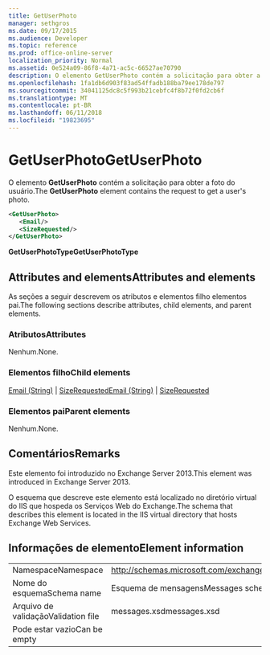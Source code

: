 ```yaml
---
title: GetUserPhoto
manager: sethgros
ms.date: 09/17/2015
ms.audience: Developer
ms.topic: reference
ms.prod: office-online-server
localization_priority: Normal
ms.assetid: 0e524a09-86f8-4a71-ac5c-66527ae70790
description: O elemento GetUserPhoto contém a solicitação para obter a foto do usuário.
ms.openlocfilehash: 1fa1db6d903f83ad54ffadb188ba79ee178de797
ms.sourcegitcommit: 34041125dc8c5f993b21cebfc4f8b72f0fd2cb6f
ms.translationtype: MT
ms.contentlocale: pt-BR
ms.lasthandoff: 06/11/2018
ms.locfileid: "19823695"
---
```

# <a name="getuserphoto"></a><span data-ttu-id="26fcc-103">GetUserPhoto</span><span class="sxs-lookup"><span data-stu-id="26fcc-103">GetUserPhoto</span></span>

<span data-ttu-id="26fcc-104">O elemento **GetUserPhoto** contém a solicitação para obter a foto do usuário.</span><span class="sxs-lookup"><span data-stu-id="26fcc-104">The **GetUserPhoto** element contains the request to get a user's photo.</span></span> 
  
```XML
<GetUserPhoto>
   <Email/>
   <SizeRequested/>
</GetUserPhoto>
```

 <span data-ttu-id="26fcc-105">**GetUserPhotoType**</span><span class="sxs-lookup"><span data-stu-id="26fcc-105">**GetUserPhotoType**</span></span>
## <a name="attributes-and-elements"></a><span data-ttu-id="26fcc-106">Attributes and elements</span><span class="sxs-lookup"><span data-stu-id="26fcc-106">Attributes and elements</span></span>

<span data-ttu-id="26fcc-107">As seções a seguir descrevem os atributos e elementos filho elementos pai.</span><span class="sxs-lookup"><span data-stu-id="26fcc-107">The following sections describe attributes, child elements, and parent elements.</span></span>
  
### <a name="attributes"></a><span data-ttu-id="26fcc-108">Atributos</span><span class="sxs-lookup"><span data-stu-id="26fcc-108">Attributes</span></span>

<span data-ttu-id="26fcc-109">Nenhum.</span><span class="sxs-lookup"><span data-stu-id="26fcc-109">None.</span></span>
  
### <a name="child-elements"></a><span data-ttu-id="26fcc-110">Elementos filho</span><span class="sxs-lookup"><span data-stu-id="26fcc-110">Child elements</span></span>

<span data-ttu-id="26fcc-111">[Email (String)](email-string.md) | [SizeRequested](sizerequested.md)</span><span class="sxs-lookup"><span data-stu-id="26fcc-111">[Email (String)](email-string.md) | [SizeRequested](sizerequested.md)</span></span>
  
### <a name="parent-elements"></a><span data-ttu-id="26fcc-112">Elementos pai</span><span class="sxs-lookup"><span data-stu-id="26fcc-112">Parent elements</span></span>

<span data-ttu-id="26fcc-113">Nenhum.</span><span class="sxs-lookup"><span data-stu-id="26fcc-113">None.</span></span>
  
## <a name="remarks"></a><span data-ttu-id="26fcc-114">Comentários</span><span class="sxs-lookup"><span data-stu-id="26fcc-114">Remarks</span></span>

<span data-ttu-id="26fcc-115">Este elemento foi introduzido no Exchange Server 2013.</span><span class="sxs-lookup"><span data-stu-id="26fcc-115">This element was introduced in Exchange Server 2013.</span></span>
  
<span data-ttu-id="26fcc-116">O esquema que descreve este elemento está localizado no diretório virtual do IIS que hospeda os Serviços Web do Exchange.</span><span class="sxs-lookup"><span data-stu-id="26fcc-116">The schema that describes this element is located in the IIS virtual directory that hosts Exchange Web Services.</span></span>
  
## <a name="element-information"></a><span data-ttu-id="26fcc-117">Informações de elemento</span><span class="sxs-lookup"><span data-stu-id="26fcc-117">Element information</span></span>

|||
|:-----|:-----|
|<span data-ttu-id="26fcc-118">Namespace</span><span class="sxs-lookup"><span data-stu-id="26fcc-118">Namespace</span></span>  <br/> |http://schemas.microsoft.com/exchange/services/2006/messages  <br/> |
|<span data-ttu-id="26fcc-119">Nome do esquema</span><span class="sxs-lookup"><span data-stu-id="26fcc-119">Schema name</span></span>  <br/> |<span data-ttu-id="26fcc-120">Esquema de mensagens</span><span class="sxs-lookup"><span data-stu-id="26fcc-120">Messages schema</span></span>  <br/> |
|<span data-ttu-id="26fcc-121">Arquivo de validação</span><span class="sxs-lookup"><span data-stu-id="26fcc-121">Validation file</span></span>  <br/> |<span data-ttu-id="26fcc-122">messages.xsd</span><span class="sxs-lookup"><span data-stu-id="26fcc-122">messages.xsd</span></span>  <br/> |
|<span data-ttu-id="26fcc-123">Pode estar vazio</span><span class="sxs-lookup"><span data-stu-id="26fcc-123">Can be empty</span></span>  <br/> ||
   

